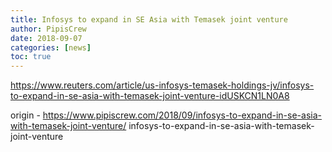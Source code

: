 ```yaml
---
title: Infosys to expand in SE Asia with Temasek joint venture
author: PipisCrew
date: 2018-09-07
categories: [news]
toc: true
---
```


https://www.reuters.com/article/us-infosys-temasek-holdings-jv/infosys-to-expand-in-se-asia-with-temasek-joint-venture-idUSKCN1LN0A8

origin - https://www.pipiscrew.com/2018/09/infosys-to-expand-in-se-asia-with-temasek-joint-venture/ infosys-to-expand-in-se-asia-with-temasek-joint-venture
